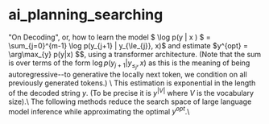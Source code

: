 # ai_planning_searching


"On Decoding", or, how to learn the model $ \log p(y | x ) $ = \sum_{j=0}^{m-1} \log p(y_{j+1} | y_{\le_{j}}, x)$ and estimate $y^{opt} = \arg\max_{y} p(y|x) $$, using a transformer architecture. (Note that the sum is over terms of the form $\log p(y_{j+1} | y_{\le_{j}}, x)$ as this is the meaning of being autoregressive--to generative the locally next token, we condition on all previously generated tokens.) \\
This estimation is exponential in the length of the decoded string $y$. (To be precise it is $y^{|V|}$ where $V$ is the vocabulary size).\\
The following methods reduce the search space of large language model inference while approximating the optimal $y^{opt}$.\\
